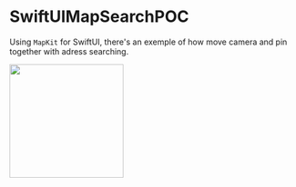 # SwiftUIMapSearchPOC

Using `MapKit` for SwiftUI, there's an exemple of how move camera and pin together with adress searching.

<img src="https://github.com/Harry-KNIGHT/ImageGifVideoForReadme/blob/main/gifs/Simulator%20Screen%20Recording%20-%20iPhone%2015%20-%202023-09-23%20at%2018.52.56.gif" width="200">
